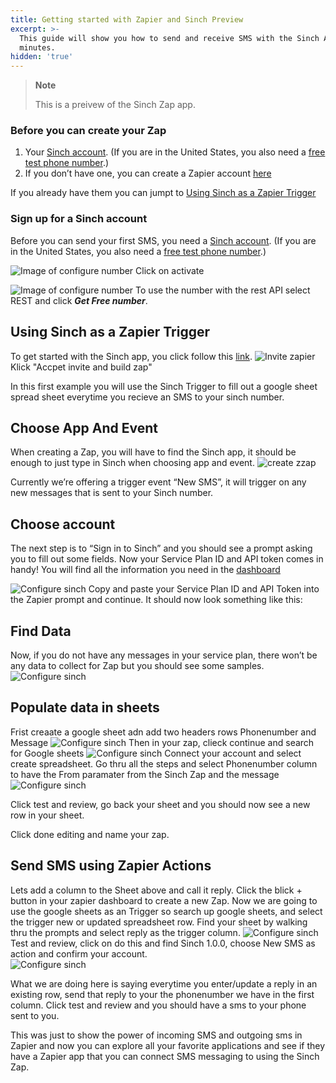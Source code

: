 ```yaml
---
title: Getting started with Zapier and Sinch Preview
excerpt: >-
  This guide will show you how to send and receive SMS with the Sinch API in
  minutes.
hidden: 'true'
---
```


> **Note**
> 
> This is a preivew of the Sinch Zap app.

### Before you can create your Zap

1. Your [Sinch account](https://dashboard.sinch.com/signup). (If you are in the United States, you also need a [free test phone  number](https://dashboard.sinch.com/numbers/your-numbers/numbers).)
2. If you don’t have one, you can create a Zapier account [here](https://zapier.com/sign-up/)

If you already have them you can jumpt to [Using Sinch as a Zapier Trigger](doc:sms-zapier#section-using-sinch-as-a-zapier-trigger)

### Sign up for a Sinch account

Before you can send your first SMS, you need a [Sinch
account](https://dashboard.sinch.com/signup). (If you are in the United States, you also need a [free test phone  number](https://dashboard.sinch.com/numbers/your-numbers/numbers).)


![Image of configure number](images\new-number\activateyournumber.png)
Click on activate


![Image of configure number](images\new-number\select-rest.png)
To use the number with the rest API select REST and click ***Get Free number***.

## Using Sinch as a Zapier Trigger
To get started with the Sinch app, you click follow this [link](https://zapier.com/developer/public-invite/79749/049663e21af93167070920d64d26eaa9/).
![Invite zapier](images/zapier/zaipierinvite.png)
Klick "Accpet invite and build zap"  

In this first example you will use the Sinch Trigger  to fill out a google sheet spread sheet everytime you recieve an SMS to your sinch number.

## Choose App And Event
When creating a Zap, you will have to find the Sinch app, it should be enough to just type in Sinch when choosing app and event. 
![create zzap](images/zapier/1createzap.png)

Currently we’re offering a trigger event “New SMS”, it will trigger on any new messages that is sent to your Sinch number.

## Choose account
The next step is to “Sign in to Sinch” and you should see a prompt asking you to fill out some fields. Now your Service Plan ID and API token comes in handy! You will find all the information you need in the [dashboard](https://dashboard.sinch.com/sms/api/rest)

![Configure sinch](images/zapier/2configureaccount.png)
Copy and paste your Service Plan ID and API Token into the Zapier prompt and continue.
It should now look something like this:

## Find Data
Now, if you do not have any messages in your service plan, there won’t be any data to collect for Zap but you should see some samples. 
![Configure sinch](images/zapier/3data.png)

## Populate data in sheets
Frist creaate a google sheet adn add two headers rows Phonenumber and Message
![Configure sinch](images/zapier/4sheet.png)
Then in your zap, clieck continue and search for Google sheets
![Configure sinch](images/zapier/5SearchGoogle.png)
Connect your account and select create spreadsheet. Go thru all the steps and select Phonenumber column to have the From paramater from the Sinch Zap and the message 
![Configure sinch](images/zapier/6configuresheet.png)

Click test and review, go back your sheet and you should now see a new row in your sheet.

Click done editing and name your zap. 

## Send SMS using Zapier Actions
Lets add a column to the Sheet above and call it reply. 
Click the blick + button in your zapier dashboard to create a new Zap. Now we are going to use the google sheets as an Trigger so search up google sheets, and select the trigger new or updated spreadsheet row. Find your sheet by walking thru the prompts and select reply as the trigger column. 
![Configure sinch](images/zapier/7googlesheettrigger.png)
Test and review, click on do this and find Sinch 1.0.0, choose New SMS as action and confirm your account.  
![Configure sinch](images/zapier/8SendSMS1.png)

What we are doing here is saying everytime you enter/update a reply in an existing row, send that reply to your the phonenumber we have in the first column.
Click test and review and you should have a sms to your phone sent to you.   

This was just to show the power of incoming SMS and outgoing sms in Zapier and now you can explore all your favorite applications and see if they have a Zapier app that you can connect SMS messaging to using the Sinch Zap.



